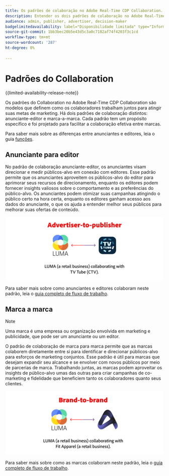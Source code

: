 ```yaml
---
title: Os padrões de colaboração no Adobe Real-Time CDP Collaboration.
description: Entender os dois padrões de colaboração no Adobe Real-Time CDP Collaboration
audience: admin, publisher, advertiser, decision-maker
badgelimitedavailability: label="Disponibilidade limitada" type="Informative" url="https://helpx.adobe.com/legal/product-descriptions/real-time-customer-data-platform-collaboration.html newtab=true"
source-git-commit: 1bb3bec20b5e43d5c3a0c7182af74f4203f3c1cd
workflow-type: tm+mt
source-wordcount: '287'
ht-degree: 0%

---
```


# Padrões do Collaboration

{{limited-availability-release-note}}

Os padrões do Collaboration no Adobe Real-Time CDP Collaboration são modelos que definem como os colaboradores trabalham juntos para atingir suas metas de marketing. Há dois padrões de colaboração distintos: anunciante-editor e marca-a-marca. Cada padrão tem um propósito específico e foi projetado para facilitar a colaboração efetiva entre marcas.

Para saber mais sobre as diferenças entre anunciantes e editores, leia o guia [funções](/help/guide/overview/roles.md).

## Anunciante para editor

No padrão de colaboração anunciante-editor, os anunciantes visam direcionar e medir públicos-alvo em conexão com editores. Esse padrão permite que os anunciantes aproveitem os públicos-alvo do editor para aprimorar seus recursos de direcionamento, enquanto os editores podem fornecer insights valiosos sobre o comportamento e as preferências do público-alvo. Os anunciantes podem otimizar suas campanhas atingindo o público certo na hora certa, enquanto os editores ganham acesso aos dados do anunciante, o que os ajuda a entender melhor seus públicos para melhorar suas ofertas de conteúdo.

![Um exemplo de colaboração entre anunciante e editor.](/help/assets/overview/advertiser-to-publisher.png)

Para saber mais sobre como anunciantes e editores colaboram neste padrão, leia o [guia completo de fluxo de trabalho](/help/guide/overview/end-to-end-workflow.md).

## Marca a marca

>[!NOTE]
>
>Uma marca é uma empresa ou organização envolvida em marketing e publicidade, que pode ser um anunciante ou um editor.

O padrão de colaboração de marca para marca permite que as marcas colaborem diretamente entre si para identificar e direcionar públicos-alvo para esforços de marketing conjuntos. Esse padrão é útil para marcas que desejam expandir seu alcance e se envolver com novos públicos por meio de parcerias de marca. Trabalhando juntas, as marcas podem aproveitar os insights de público-alvo umas das outras para criar campanhas de co-marketing e fidelidade que beneficiem tanto os colaboradores quanto seus clientes.

![Um exemplo de colaboração de marca para marca.](/help/assets/overview/brand-to-brand.png)

Para saber mais sobre como as marcas colaboram neste padrão, leia o [guia completo de fluxo de trabalho](/help/guide/overview/end-to-end-workflow.md).
